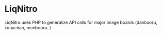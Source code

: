 LiqNitro
========

LiqNitro uses PHP to generalize API calls for major image boards (danbooru, konachan, moebooru..)
